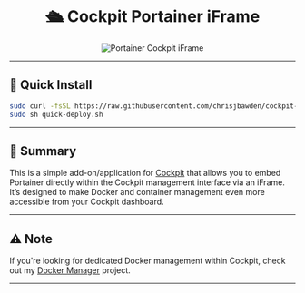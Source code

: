 <div align="center">
  
  # 🛳️ Cockpit Portainer iFrame

  ![Portainer Cockpit iFrame](https://github.com/chrisjbawden/cockpit-portainer-application/blob/main/misc/Image%20001%20-%202024010658.png?raw=true)

</div>

---

## 🚀 Quick Install

```bash
sudo curl -fsSL https://raw.githubusercontent.com/chrisjbawden/cockpit-portainer-application/main/quick-deploy.sh -o quick-deploy.sh
sudo sh quick-deploy.sh
```

---

## 📝 Summary

This is a simple add-on/application for [Cockpit](https://cockpit-project.org/) that allows you to embed Portainer directly within the Cockpit management interface via an iFrame.  
It’s designed to make Docker and container management even more accessible from your Cockpit dashboard.

---

## ⚠️ Note

If you're looking for dedicated Docker management within Cockpit, check out my [Docker Manager](https://github.com/chrisjbawden/cockpit-dockermanager) project.

---
